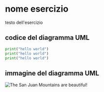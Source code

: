 # nome esercizio

testo dell'esercizio

## codice del diagramma UML

``` python
print("hello world") 
print("hello world") 
print("hello world") 
```

## immagine del diagramma UML
![The San Juan Mountains are beautiful!](/assets/images/san-juan-mountains.jpg "San Juan Mountains")
